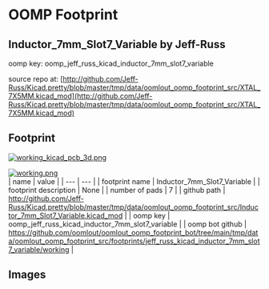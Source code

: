 # OOMP Footprint  
## Inductor_7mm_Slot7_Variable  by Jeff-Russ  
  
oomp key: oomp_jeff_russ_kicad_inductor_7mm_slot7_variable  
  
source repo at: [http://github.com/Jeff-Russ/Kicad.pretty/blob/master/tmp/data/oomlout_oomp_footprint_src/XTAL_7X5MM.kicad_mod](http://github.com/Jeff-Russ/Kicad.pretty/blob/master/tmp/data/oomlout_oomp_footprint_src/XTAL_7X5MM.kicad_mod)  
## Footprint  
  
[![working_kicad_pcb_3d.png](working_kicad_pcb_3d_600.png)](working_kicad_pcb_3d.png)  
  
[![working.png](working_600.png)](working.png)  
| name | value | 
| --- | --- | 
| footprint name | Inductor_7mm_Slot7_Variable | 
| footprint description | None | 
| number of pads | 7 | 
| github path | http://github.com/Jeff-Russ/Kicad.pretty/blob/master/tmp/data/oomlout_oomp_footprint_src/Inductor_7mm_Slot7_Variable.kicad_mod | 
| oomp key | oomp_jeff_russ_kicad_inductor_7mm_slot7_variable | 
| oomp bot github | https://github.com/oomlout/oomlout_oomp_footprint_bot/tree/main/tmp/data/oomlout_oomp_footprint_src/footprints/jeff_russ_kicad_inductor_7mm_slot7_variable/working | 
## Images  

